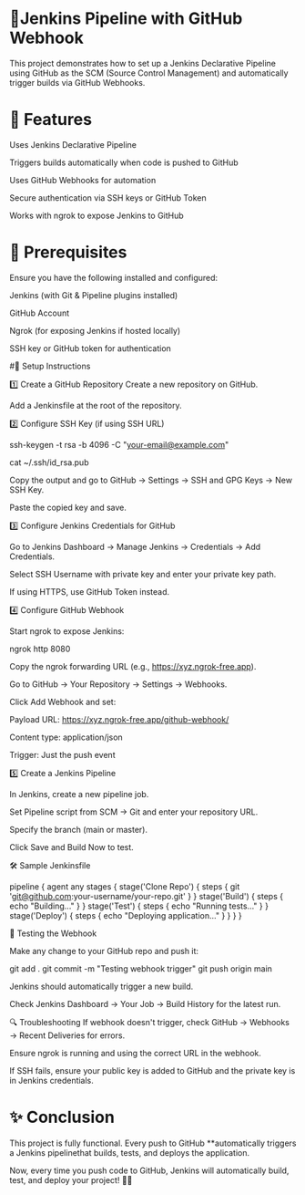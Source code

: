 # 🚀Jenkins Pipeline with GitHub Webhook

This project demonstrates how to set up a Jenkins Declarative Pipeline using GitHub as the SCM (Source Control Management) and automatically trigger builds via GitHub Webhooks.

# 🚀 Features

Uses Jenkins Declarative Pipeline

Triggers builds automatically when code is pushed to GitHub

Uses GitHub Webhooks for automation

Secure authentication via SSH keys or GitHub Token

Works with ngrok to expose Jenkins to GitHub

# 📌 Prerequisites

Ensure you have the following installed and configured:

Jenkins (with Git & Pipeline plugins installed)

GitHub Account

Ngrok (for exposing Jenkins if hosted locally)

SSH key or GitHub token for authentication

#🔧 Setup Instructions

1️⃣ Create a GitHub Repository
Create a new repository on GitHub.

Add a Jenkinsfile at the root of the repository.

2️⃣ Configure SSH Key (if using SSH URL)

ssh-keygen -t rsa -b 4096 -C "your-email@example.com"

cat ~/.ssh/id_rsa.pub

Copy the output and go to GitHub → Settings → SSH and GPG Keys → New SSH Key.

Paste the copied key and save.

3️⃣ Configure Jenkins Credentials for GitHub

Go to Jenkins Dashboard → Manage Jenkins → Credentials → Add Credentials.

Select SSH Username with private key and enter your private key path.

If using HTTPS, use GitHub Token instead.

4️⃣ Configure GitHub Webhook

Start ngrok to expose Jenkins:

ngrok http 8080

Copy the ngrok forwarding URL (e.g., https://xyz.ngrok-free.app).

Go to GitHub → Your Repository → Settings → Webhooks.

Click Add Webhook and set:

Payload URL: https://xyz.ngrok-free.app/github-webhook/

Content type: application/json

Trigger: Just the push event

5️⃣ Create a Jenkins Pipeline

In Jenkins, create a new pipeline job.

Set Pipeline script from SCM → Git and enter your repository URL.

Specify the branch (main or master).

Click Save and Build Now to test.

🛠 Sample Jenkinsfile

pipeline {
    agent any
    stages {
        stage('Clone Repo') {
            steps {
                git 'git@github.com:your-username/your-repo.git'
            }
        }
        stage('Build') {
            steps {
                echo "Building..."
            }
        }
        stage('Test') {
            steps {
                echo "Running tests..."
            }
        }
        stage('Deploy') {
            steps {
                echo "Deploying application..."
            }
        }
    }
}

🎯 Testing the Webhook

Make any change to your GitHub repo and push it:

git add .
git commit -m "Testing webhook trigger"
git push origin main

Jenkins should automatically trigger a new build.

Check Jenkins Dashboard → Your Job → Build History for the latest run.

🔍 Troubleshooting
If webhook doesn't trigger, check GitHub → Webhooks → Recent Deliveries for errors.

Ensure ngrok is running and using the correct URL in the webhook.

If SSH fails, ensure your public key is added to GitHub and the private key is in Jenkins credentials.

# ✨ Conclusion

This project is fully functional. Every push to GitHub **automatically triggers a Jenkins pipelinethat builds, tests, and deploys the application. 

Now, every time you push code to GitHub, Jenkins will automatically build, test, and deploy your project! 🎉🚀

